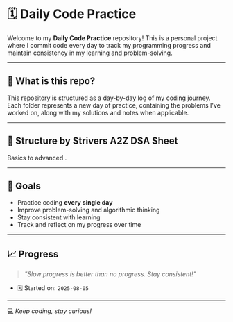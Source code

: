 # 🗓️ Daily Code Practice

Welcome to my **Daily Code Practice** repository! 
This is a personal project where I commit code every day to track my programming progress and maintain consistency in my learning and problem-solving.

---  
  
## 📅 What is this repo?       

This repository is structured as a day-by-day log of my coding journey. 
Each folder represents a new day of practice, containing the problems I've worked on, along with my solutions and notes when applicable.

---  
   
## 📂 Structure by Strivers A2Z DSA Sheet   
Basics to advanced .

---
## 🎯 Goals    
     
- Practice coding **every single day**
- Improve problem-solving and algorithmic thinking   
- Stay consistent with learning
- Track and reflect on my progress over time

---
## 📈 Progress

> _"Slow progress is better than no progress. Stay consistent!"_

- 🗓️ Started on: `2025-08-05`

---
💻 _Keep coding, stay curious!_

